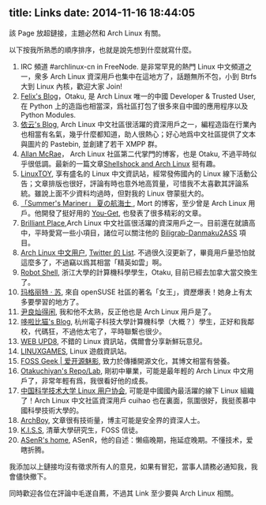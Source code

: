 title: Links
date: 2014-11-16 18:44:05
---

該 Page 放超鏈接，主題必然和 Arch Linux 有關。

以下按我所熟悉的順序排序，也就是說先想到什麼就寫什麼。

1. IRC 頻道 #archlinux-cn in FreeNode. 是非常罕見的熱門 Linux 中文頻道之一，衆多 Arch Linux 資深用戶也集中在這地方了，話題無所不包，小到 Btrfs 大到 Linux 內核，歡迎大家 Join!
2. [Felix's Blog](http://blog.felixc.at/)，Otaku, 是 Arch Linux 唯一的中國 Developer & Trusted User, 在 Python 上的造詣也相當深，爲社區打包了很多來自中國的應用程序以及 Python Modules.
3. [依云's Blog](http://lilydjwg.is-programmer.com/), Arch Linux 中文社區很活躍的資深用戶之一，編程造詣在行業內也相當有名氣，幾乎什麼都知道，助人很熱心；好心地爲中文社區提供了文本與圖片的 Pastebin, 並創建了若干 XMPP 群。
4. [Allan McRae](http://allanmcrae.com/)， Arch Linux 社區第二代掌門的博客，也是 Otaku, 不過平時似乎很低調。最新的一篇文章[Shellshock and Arch Linux](http://allanmcrae.com/2014/09/shellshock-and-arch-linux/) 挺有趣。
5. [LinuxTOY](http://linuxtoy.org/), 享有盛名的 Linux 中文資訊站，經常發佈國內的 Linux 線下活動公告；文章排版也很好，評論有時也意外地高質量，可惜我不太喜歡其評論系統。雖說上面不少資料均過時，但對我的 Linux 啓蒙挺大的。
6. [「Summer's Mariner」 夏の航海士 ](http://www.soimort.org/), Mort 的博客，至少曾是 Arch Linux 用戶。他開發了挺好用的 [You-Get](https://github.com/soimort/you-get), 也發表了很多精彩的文章。
7. [Brilliant Place](http://m13253.blogspot.com/),Arch Linux 中文社區很活躍的資深用戶之一。目前還在就讀高中，平時愛寫一些小項目，諸位可以關注他的 [Biligrab-Danmaku2ASS](https://github.com/m13253/BiliDan) 項目。
8. [Arch Linux 中文用户](https://twitter.com/acgtyrant/lists/arch-linux-%E4%B8%AD%E6%96%87%E7%94%A8%E6%88%B7), [Twitter 的 List](http://arch.acgtyrant.com/2013/11/02/the-twitter-list-about-archlinux-chinese-user/). 不過很久沒更新了，畢竟用戶量恐怕就這麼多了，不過竊以爲其相當「精英如雲」啊。
9. [Robot Shell](http://blog.robotshell.org/), 浙江大學的計算機科學學生，Otaku, 目前已經去加拿大當交換生了。
10. [玛格丽特 · 苏](https://www.marguerite.su/), 來自 openSUSE 社區的著名「女王」，資歷爆表！她身上有太多要學習的地方了。
11. [尹良灿得闲](http://wenliangcan.github.io/), 我和他不太熟，反正他也是 Arch Linux 用戶是了。
12. [哆啦比猫's Blog](http://blog.cjprods.org/), 杭州電子科技大學計算機科學（大概？）學生，正好和我鄰校，代碼狂，不過他太宅了，平時聯繫也很少。
13. [WEB UPD8](http://www.webupd8.org/), 不錯的 Linux 資訊站，偶爾會分享新鮮玩意兒。
14. [LINUXGAMES](http://www.linuxgames.com/), Linux 遊戲資訊站。
15. [FOSS Geek | 爱开源魅影](https://tonghuix.io/), 致力於傳播開源文化，其博文相當有營養。
16. [Otakuchiyan's Repo/Lab](http://otakuchiyan.github.io/), 剛初中畢業，可能是最年輕的 Arch Linux 中文用戶了，非常年輕有爲，我很看好他的成長。
17. [中国科学技术大学 Linux 用户协会](https://lug.ustc.edu.cn/wiki/), 可能是中國國內最活躍的線下 Linux 組織了！Arch Linux 中文社區資深用戶 cuihao 也在裏面，氛圍很好，我挺羨慕中國科學技術大學的。
18. [ArchBoy](http://archboy.org/), 文章很有技術量，博主可能是安全界的資深人士。
19. [K.I.S.S](https://bigeagle.me/), 清華大學研究生，FOSS 信徒。
20. [ASenR's home](http://www.asenrzhang.tk/), ASenR，他的自述：懒癌晚期，拖延症晚期。不懂技术，爱瞎折腾。

我添加以上鏈接均沒有徵求所有人的意見，如果有冒犯，當事人請務必通知我，我會儘快撤下。

同時歡迎各位在評論中毛遂自薦，不過其 Link 至少要與 Arch Linux 相關。